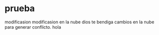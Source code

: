 # prueba
modificasion
modificasion en la nube 
dios te bendiga
cambios en la nube para generar conflicto.
hola
